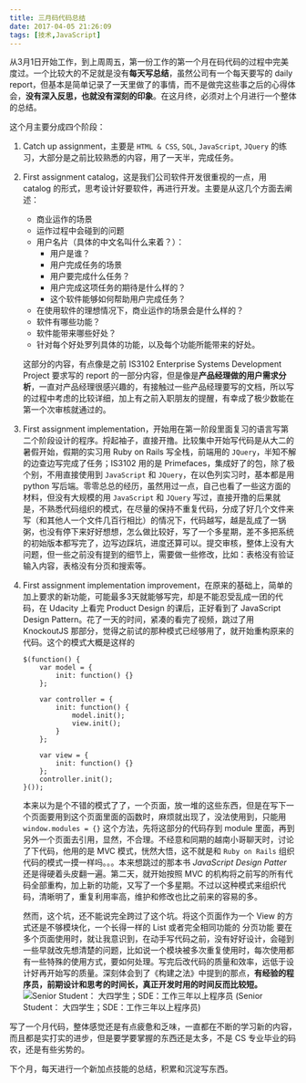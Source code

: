```yaml
---
title: 三月码代码总结
date: 2017-04-05 21:26:09
tags: [技术,JavaScript]
---
```

从3月1日开始工作，到上周周五，第一份工作的第一个月在码代码的过程中完美度过。一个比较大的不足就是没有**每天写总结**，虽然公司有一个每天要写的 daily report，但基本是简单记录了一天里做了的事情，而不是做完这些事之后的心得体会，**没有深入反思，也就没有深刻的印象**。在这月终，必须对上个月进行一个整体的总结。

这个月主要分成四个阶段：
1.  Catch up assignment，主要是 `HTML & CSS`, `SQL`, `JavaScript`, `JQuery` 的练习，大部分是之前比较熟悉的内容，用了一天半，完成任务。
2.  First assignment catalog，这是我们公司软件开发很重视的一点，用 catalog 的形式，思考设计好要软件，再进行开发。主要是从这几个方面去阐述：
	* 商业运作的场景
	* 运作过程中会碰到的问题
	* 用户名片（具体的中文名叫什么来着？）：
		* 用户是谁？
		* 用户完成任务的场景
		* 用户要完成什么任务？
		* 用户完成这项任务的期待是什么样的？
		* 这个软件能够如何帮助用户完成任务？
	* 在使用软件的理想情况下，商业运作的场景会是什么样的？
	* 软件有哪些功能？
	* 软件能带来哪些好处？
	* 针对每个好处罗列具体的功能，以及每个功能所能带来的好处。
	
	这部分的内容，有点像是之前 IS3102 Enterprise Systems Development Project 要求写的 report 的一部分内容，但是像是**产品经理做的用户需求分析**，一直对产品经理很感兴趣的，有接触过一些产品经理要写的文档，所以写的过程中考虑的比较详细，加上有之前入职朋友的提醒，有幸成了极少数能在第一个次审核就通过的。
3. First assignment implementation，开始用在第一阶段里面复习的语言写第二个阶段设计的程序。捋起袖子，直接开撸。比较集中开始写代码是从大二的暑假开始，假期的实习用 Ruby on Rails 写全栈，前端用的 `JQuery`，半知不解的边查边写完成了任务；IS3102 用的是 Primefaces，集成好了的包，除了极个别，不用直接使用到 `JavaScript` 和 `JQuery`，在以色列实习时，基本都是用 python 写后端。零零总总的经历，虽然用过一点，自己也看了一些这方面的材料，但没有大规模的用 `JavaScript` 和 `JQuery` 写过，直接开撸的后果就是，不熟悉代码组织的模式，在尽量的保持不重复代码，分成了好几个文件来写（和其他人一个文件几百行相比）的情况下，代码越写，越是乱成了一锅粥，也没有停下来好好想想，怎么做比较好，写了一个多星期，差不多把系统的初始版本都写完了，边写边踩坑，进度还算可以。提交审核，整体上没有大问题，但一些之前没有提到的细节上，需要做一些修改，比如：表格没有验证输入内容，表格没有分页和搜索等。
4. First assignment implementation improvement，在原来的基础上，简单的加上要求的新功能，可能最多3天就能够写完，却是不能忍受乱成一团的代码，在 Udacity 上看完 Product Design 的课后，正好看到了 JavaScript Design Pattern。花了一天的时间，紧凑的看完了视频，跳过了用 KnockoutJS 那部分，觉得之前试的那种模式已经够用了，就开始重构原来的代码。这个的模式大概是这样的
	```
	$(function() {
	    var model = {
		    init: function() {}
	    };

	    var controller = {
	        init: function() {
		        model.init();
	            view.init();
	        }
	    };
	    
	    var view = {
	        init: function() {}
	    };
	    controller.init();
	}()); 
	```
    本来以为是个不错的模式了了，一个页面，放一堆的这些东西，但是在写下一个页面要用到这个页面里面的函数时，麻烦就出现了，没法使用到，只能用 `window.modules = {}` 这个方法，先将这部分的代码存到 module 里面，再到另外一个页面去引用，显然，不合理。不经意和同期的越南小哥聊天时，讨论了下代码，他用的是 MVC 模式，恍然大悟，这不就是和 `Ruby on Rails` 组织代码的模式一摸一样吗。。。本来想跳过的那本书 *JavaScript Design Patter* 还是得硬着头皮翻一遍。第二天，就开始按照 MVC 的机构将之前写的所有代码全部重构，加上新的功能，又写了一个多星期。不过以这种模式来组织代码，清晰明了，重复利用率高，维护和修改也比之前来的容易的多。

	然而，这个坑，还不能说完全跨过了这个坑。将这个页面作为一个 View 的方式还是不够模块化，一个长得一样的 List 或者完全相同功能的 分页功能 要在多个页面使用时，就让我意识到，在动手写代码之前，没有好好设计，会碰到一些早就改先想清楚的问题，比如说一个模块被多次重复使用时，每次使用都有一些特殊的使用方式，要如何处理。写完后改代码的质量和效率，远低于设计好再开始写的质量。深刻体会到了《构建之法》中提到的那点，**有经验的程序员，前期设计和思考的时间长，真正开发时用的时间反而比较短。** ![Senior Student： 大四学生；SDE：工作三年以上程序员](http://upload-images.jianshu.io/upload_images/2736397-0b3aa707ca9e6b38.PNG?imageMogr2/auto-orient/strip%7CimageView2/2/w/1240) (Senior Student： 大四学生；SDE：工作三年以上程序员)

写了一个月代码，整体感觉还是有点疲惫和乏味，一直都在不断的学习新的内容，而且都是实打实的进步，但是要学要掌握的东西还是太多，不是 CS 专业毕业的码农，还是有些劣势的。

下个月，每天进行一个新加点技能的总结，积累和沉淀写东西。

